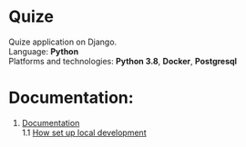 # Quize
Quize application on Django. <br>
Language: **Python** <br>
Platforms and technologies: **Python 3.8**, **Docker**, **Postgresql**

# Documentation:
1. [Documentation](documentation) <br>
1.1 [How set up local development](documentation/local_development/SET_UP_LOCAL_DEVELOPMENT.md)



